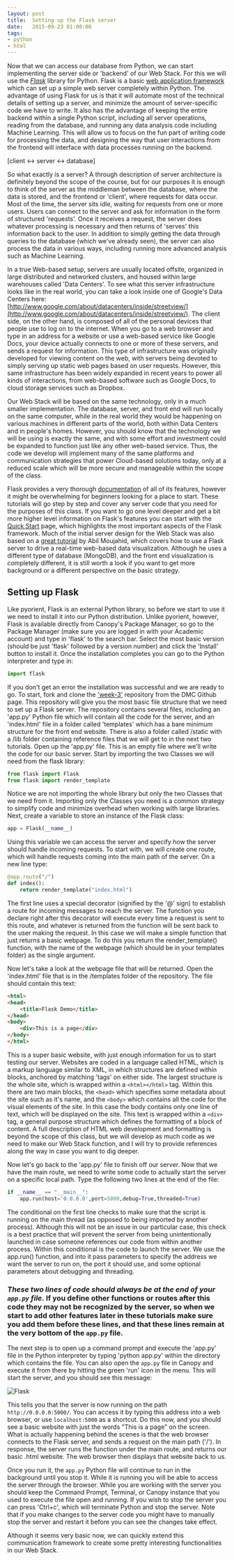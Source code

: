 ```yaml
---
layout: post
title:  Setting up the Flask server
date:   2015-09-23 01:00:00
tags:
- python
- html
---
```


Now that we can access our database from Python, we can start implementing the server side or 'backend' of our Web Stack. For this we will use the [*Flask*](http://flask.pocoo.org/) library for Python. Flask is a basic [web application framework](https://en.wikipedia.org/wiki/Web_application_framework) which can set up a simple web server completely within Python. The advantage of using Flask for us is that it will automate most of the technical details of setting up a server, and minimize the amount of server-specific code we have to write. It also has the advantage of keeping the entire backend within a single Python script, including all server operations, reading from the database, and running any data analysis code including Machine Learning. This will allow us to focus on the fun part of writing code for processing the data, and designing the way that user interactions from the frontend will interface with data processes running on the backend.

[client <-> server <-> database]

So what exactly is a server? A through description of server architecture is definitely beyond the scope of the course, but for our purposes it is enough to think of the server as the middleman between the database, where the data is stored, and the frontend or 'client', where requests for data occur. Most of the time, the server sits idle, waiting for requests from one or more users. Users can connect to the server and ask for information in the form of structured 'requests'. Once it receives a request, the server does whatever processing is necessary and then returns of 'serves' this information back to the user. In addition to simply getting the data through queries to the database (which we've already seen), the server can also process the data in various ways, including running more advanced analysis such as Machine Learning. 

In a true Web-based setup, servers are usually located offsite, organized in large distributed and networked clusters, and housed within large warehouses called 'Data Centers'. To see what this server infrastructure looks like in the real world, you can take a look inside one of Google's Data Centers here: [http://www.google.com/about/datacenters/inside/streetview/](http://www.google.com/about/datacenters/inside/streetview/). The client side, on the other hand, is composed of all of the personal devices that people use to log on to the internet. When you go to a web browser and type in an address for a website or use a web-based service like Google Docs, your device actually connects to one or more of these servers, and sends a request for information. This type of infrastructure was originally developed for viewing content on the web, with servers being devoted to simply serving up static web pages based on user requests. However, this same infrastructure has been widely expanded in recent years to power all kinds of interactions, from web-based software such as Google Docs, to cloud storage services such as Dropbox.

Our Web Stack will be based on the same technology, only in a much smaller implementation. The database, server, and front end will run locally on the same computer, while in the real world they would be happening on various machines in different parts of the world, both within Data Centers and in people's homes. However, you should know that the technology we will be using is exactly the same, and with some effort and investment could be expanded to function just like any other web-based service. Thus, the code we develop will implement many of the same platforms and communication strategies that power Cloud-based solutions today, only at a reduced scale which will be more secure and manageable within the scope of the class.

Flask provides a very thorough [documentation](http://flask.pocoo.org/docs/0.10/) of all of its features, however it might be overwhelming for beginners looking for a place to start. These tutorials will go step by step and cover any server code that you need for the purposes of this class. If you want to go one level deeper and get a bit more higher level information on Flask's features you can start with the [Quick Start](http://flask.pocoo.org/docs/0.10/quickstart/#quickstart) page, which highlights the most important aspects of the Flask framework. Much of the initial server design for the Web Stack was also based on a [great tutorial](http://adilmoujahid.com/posts/2015/01/interactive-data-visualization-d3-dc-python-mongodb/) by Abil Moujahid, which covers how to use a Flask server to drive a real-time web-based data visualization. Although he uses a different type of database (MongoDB), and the front end visualization is completely different, it is still worth a look if you want to get more background or a different perspective on the basic strategy.

## Setting up Flask

Like pyorient, Flask is an external Python library, so before we start to use it we need to install it into our Python distribution. Unlike pyorient, however, Flask is available directly from Canopy's Package Manager, so go to the Package Manager (make sure you are logged in with your Academic account) and type in 'flask' to the search bar. Select the most basic version (should be just 'flask' followed by a version number) and click the 'Install' button to install it. Once the installation completes you can go to the Python interpreter and type in: 

```python
import flask
```

If you don't get an error the installation was successful and we are ready to go. To start, fork and clone the ['week-3'](https://github.com/data-mining-the-city/week-3) repository from the DMC Github page. This repository will give you the most basic file structure that we need to set up a Flask server. The repository contains several files, including an 'app.py' Python file which will contain all the code for the server, and an 'index.html' file in a folder called 'templates' which has a bare minimum structure for the front end website. There is also a folder called /static with a /lib folder containing reference files that we will get to in the next two tutorials. Open up the 'app.py' file. This is an empty file where we'll write the code for our basic server. Start by importing the two Classes we will need from the flask library:

```python
from flask import Flask
from flask import render_template
```

Notice we are not importing the whole library but only the two Classes that we need from it. Importing only the Classes you need is a common strategy to simplify code and minimize overhead when working with large libraries. Next, create a variable to store an instance of the Flask class:

```python
app = Flask(__name__)
```

Using this variable we can access the server and specify how the server should handle incoming requests. To start with, we will create one route, which will handle requests coming into the main path of the server. On a new line type:

```python
@app.route("/")
def index():
    return render_template("index.html")
```

The first line uses a special decorator (signified by the '@' sign) to establish a route for incoming messages to reach the server. The function you declare right after this decorator will execute every time a request is sent to this route, and whatever is returned from the function will be sent back to the user making the request. In this case we will make a simple function that just returns a basic webpage. To do this you return the render_template() function, with the name of the webpage (which should be in your templates folder) as the single argument. 

Now let's take a look at the webpage file that will be returned. Open the 'index.html' file that is in the /templates folder of the repository. The file should contain this text:

```html
<html>
<head>
	<title>Flask Demo</title>
</head>
<body>
	<div>This is a page</div>
</body>
</html>
```

This is a super basic website, with just enough information for us to start testing our server. Websites are coded in a language called HTML, which is a markup language similar to XML, in which structures are defined within blocks, anchored by matching 'tags' on either side. The largest structure is the whole site, which is wrapped within a `<html></html>` tag. Within this there are two main blocks, the `<head>` which specifies some metadata about the site such as it's name, and the `<body>` which contains all the code for the visual elements of the site. In this case the body contains only one line of text, which will be displayed on the site. This text is wrapped within a `<div>` tag, a general purpose structure which defines the formatting of a block of content. A full description of HTML web development and formatting is beyond the scope of this class, but we will develop as much code as we need to make our Web Stack function, and I will try to provide references along the way in case you want to dig deeper.

Now let's go back to the 'app.py' file to finish off our server. Now that we have the main route, we need to write some code to actually start the server on a specific local path. Type the following two lines at the end of the file:

```python
if __name__ == "__main__":
    app.run(host='0.0.0.0',port=5000,debug=True,threaded=True)
```

The conditional on the first line checks to make sure that the script is running on the main thread (as opposed to being imported by another process). Although this will not be an issue in our particular case, this check is a best practice that will prevent the server from being unintentionally launched in case someone references our code from within another process. Within this conditional is the code to launch the server. We use the app.run() function, and into it pass parameters to specify the address we want the server to run on, the port it should use, and some optional parameters about debugging and threading. 

### *These two lines of code should always be at the end of your `app.py` file.* If you define other functions or routes after this code they may not be recognized by the server, so when we start to add other features later in these tutorials make sure you add them before these lines, and that these lines remain at the very bottom of the `app.py` file.

The next step is to open up a command prompt and execute the 'app.py' file in the Python interpreter by typing 'python app.py' within the directory which contains the file. You can also open the `app.py` file in Canopy and execute it from there by hitting the green 'run' icon in the menu. This will start the server, and you should see this message:

![Flask](/dmc/images/flask01.png)

This tells you that the server is now running on the path `http://0.0.0.0:5000/`. You can access it by typing this address into a web browser, or use `localhost:5000` as a shortcut. Do this now, and you should see a basic website with just the words "This is a page" on the screen. What is actually happening behind the scenes is that the web browser connects to the Flask server, and sends a request on the main path ('/'). In response, the server runs the function under the main route, and returns our basic .html website. The web browser then displays that website back to us. 

Once you run it, the `app.py` Python file will continue to run in the background until you stop it. While it is running you will be able to access the server through the browser. While you are working with the server you should keep the Command Prompt, Terminal, or Canopy instance that you used to execute the file open and running. If you wish to stop the server you can press 'Ctrl+c', which will terminate Python and stop the server. Note that if you make changes to the server code you might have to manually stop the server and restart it before you can see the changes take effect.

Although it seems very basic now, we can quickly extend this communication framework to create some pretty interesting functionalities in our Web Stack.